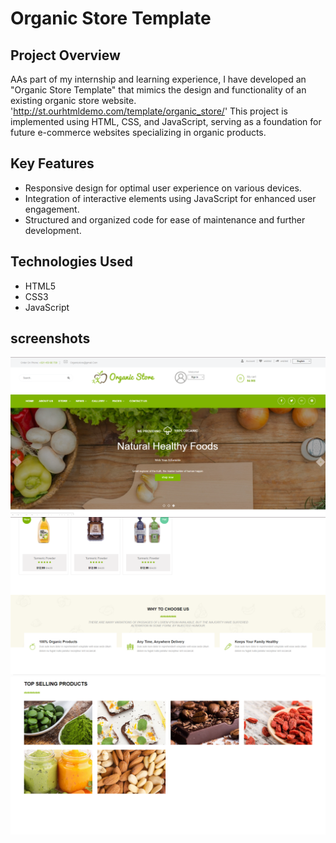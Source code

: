 # Organic Store Template

## Project Overview

AAs part of my internship and learning experience, I have developed an "Organic Store Template" that mimics the design and functionality of an existing organic store website.
'http://st.ourhtmldemo.com/template/organic_store/' This project is implemented using HTML, CSS, and JavaScript, serving as a foundation for future e-commerce websites specializing in organic products.

## Key Features

- Responsive design for optimal user experience on various devices.
- Integration of interactive elements using JavaScript for enhanced user engagement.
- Structured and organized code for ease of maintenance and further development.

## Technologies Used

- HTML5
- CSS3
- JavaScript

## screenshots

![Organic Store Template](https://github.com/nerovanity/organic-store/blob/main/screenshots/Capture.PNG)
![Organic Store Template](https://github.com/nerovanity/organic-store/blob/main/screenshots/Capture2.PNG)
![Organic Store Template](https://github.com/nerovanity/organic-store/blob/main/screenshots/Capture3.PNG)
